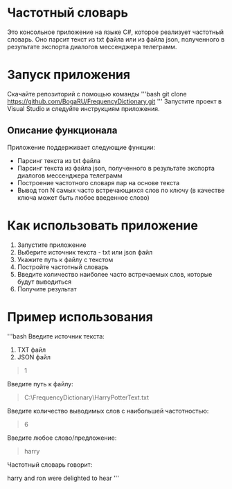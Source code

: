 # Частотный словарь

Это консольное приложение на языке C#, которое реализует частотный словарь. Оно парсит текст из txt файла или из файла json, полученного в результате экспорта диалогов мессенджера телеграмм.

# Запуск приложения

Скачайте репозиторий с помощью команды
'''bash
git clone https://github.com/BogaRU/FrequencyDictionary.git
'''
Запустите проект в Visual Studio и следуйте инструкциям приложения.

## Описание функционала

Приложение поддерживает следующие функции:

- Парсинг текста из txt файла
- Парсинг текста из файла json, полученного в результате экспорта диалогов мессенджера телеграмм
- Построение частотного словаря пар на основе текста
- Вывод топ N самых часто встречающихся слов по ключу (в качестве ключа может быть любое введенное слово)

# Как использовать приложение

1. Запустите приложение
2. Выберите источник текста - txt или json файл
3. Укажите путь к файлу с текстом
4. Постройте частотный словарь
5. Введите количество наиболее часто встречаемых слов, которые будут выводиться
6. Получите результат

# Пример использования
'''bash
Введите источник текста:
1. TXT файл
2. JSON файл

> 1

Введите путь к файлу:

> C:\FrequencyDictionary\HarryPotterText.txt

Введите количество выводимых слов с наибольшей частотностью:

> 6

Введите любое слово/предложение:

> harry

Частотный словарь говорит:

harry and ron were delighted to hear
'''
